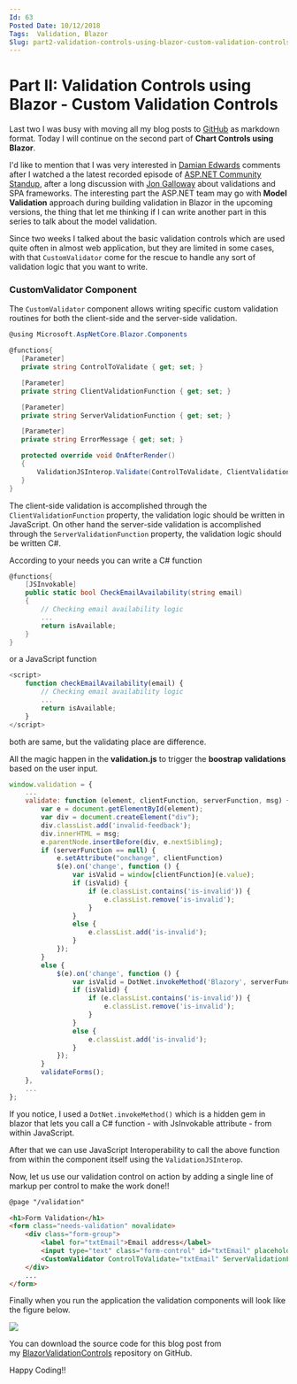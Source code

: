 ```yaml
---
Id: 63
Posted Date: 10/12/2018
Tags:  Validation, Blazor
Slug: part2-validation-controls-using-blazor-custom-validation-controls
---
```

# Part II: Validation Controls using Blazor - Custom Validation Controls

Last two I was busy with moving all my blog posts to [GitHub](https://www.github.com) as markdown format. Today I will continue on the second part of **Chart Controls using Blazor**.

I'd like to mention that I was very interested in [Damian Edwards](https://twitter.com/DamianEdwards) comments after I watched a the latest recorded episode of [ASP.NET Community Standup](https://www.live.asp.net), after a long discussion with [Jon Galloway](https://twitter.com/jongalloway) about validations and SPA frameworks. The interesting part the ASP.NET team may go with **Model Validation** approach during building validation in Blazor in the upcoming versions, the thing that let me thinking if I can write another part in this series to talk about the model validation.

Since two weeks I talked about the basic validation controls which are used quite often in almost web application, but they are limited in some cases, with that `CustomValidator` come for the rescue to handle any sort of validation logic that you want to write.

### CustomValidator Component

The `CustomValidator` component allows writing specific custom validation routines for both the client-side and the server-side validation.
 
 ```csharp
@using Microsoft.AspNetCore.Blazor.Components

@functions{
    [Parameter]
    private string ControlToValidate { get; set; }

    [Parameter]
    private string ClientValidationFunction { get; set; }

    [Parameter]
    private string ServerValidationFunction { get; set; }

    [Parameter]
    private string ErrorMessage { get; set; }

    protected override void OnAfterRender()
    {
        ValidationJSInterop.Validate(ControlToValidate, ClientValidationFunction, ServerValidationFunction, ErrorMessage);
    }
}
```
The client-side validation is accomplished through the `ClientValidationFunction` property, the validation logic should be written in JavaScript. On other hand the server-side validation is accomplished through the `ServerValidationFunction` property, the validation logic should be written C#.

According to your needs you can write a C# function
```csharp
@functions{
    [JSInvokable]
    public static bool CheckEmailAvailability(string email)
    {
        // Checking email availability logic
        ...
        return isAvailable;
    }
}
```
or a JavaScript function
```javascript
<script>
    function checkEmailAvailability(email) {
        // Checking email availability logic
        ...
        return isAvailable;
    }
</script>
```

both are same, but the validating place are difference.

All the magic happen in the **validation.js** to trigger the **boostrap validations** based on the user input.
```javascript
window.validation = {
    ...
    validate: function (element, clientFunction, serverFunction, msg) {
        var e = document.getElementById(element);
        var div = document.createElement("div");
        div.classList.add('invalid-feedback');
        div.innerHTML = msg;
        e.parentNode.insertBefore(div, e.nextSibling);
        if (serverFunction == null) {
            e.setAttribute("onchange", clientFunction)
            $(e).on('change', function () {
                var isValid = window[clientFunction](e.value);
                if (isValid) {
                    if (e.classList.contains('is-invalid')) {
                        e.classList.remove('is-invalid');
                    }
                }
                else {
                    e.classList.add('is-invalid');
                }
            });
        }
        else {
            $(e).on('change', function () {
                var isValid = DotNet.invokeMethod('Blazory', serverFunction, e.value);
                if (isValid) {
                    if (e.classList.contains('is-invalid')) {
                        e.classList.remove('is-invalid');
                    }
                }
                else {
                    e.classList.add('is-invalid');
                }
            });
        }
        validateForms();
    },
    ...
};
```
If you notice, I used a `DotNet.invokeMethod()` which is a hidden gem in blazor that lets you call a C# function - with JsInvokable attribute - from within JavaScript.

After that we can use JavaScript Interoperability to call the above function from within the component itself using the `ValidationJSInterop`.

Now, let us use our validation control on action by adding a single line of markup per control to make the work done!!
```html
@page "/validation"

<h1>Form Validation</h1>
<form class="needs-validation" novalidate>
    <div class="form-group">
        <label for="txtEmail">Email address</label>
        <input type="text" class="form-control" id="txtEmail" placeholder="Email">
        <CustomValidator ControlToValidate="txtEmail" ServerValidationFunction="CheckEmailAvailability" ErrorMessage="The email is already taken." />
    </div>
    ...
</form>
```
Finally when you run the application the validation components will look like the figure below.

![](https://raw.githubusercontent.com/hishamco/hishambinateya.com/master/posts/images/b6297c4d-89d6-4619-94f7-eb53c35f1bd3.png)

You can download the source code for this blog post from my [BlazorValidationControls](https://github.com/hishamco/BlazorValidationControls) repository on GitHub.

Happy Coding!!
